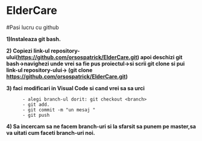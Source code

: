 # ElderCare 


#Pasi lucru cu github

**1)Instaleaza git bash.**

**2) Copiezi link-ul repository-ului(https://github.com/orsospatrick/ElderCare.git) apoi deschizi git bash->navighezi unde vrei sa fie pus proiectul->si scrii git clone si pui link-ul repository-ului->
(git clone https://github.com/orsospatrick/ElderCare.git)**

**3) faci modificari in Visual Code si cand vrei sa sa urci**

          - alegi branch-ul dorit: git checkout <branch>
          - git add.
          - git commit -m "un mesaj "
          - git push
          
**4) Sa incercam sa ne facem branch-uri si la sfarsit sa punem pe master,sa va uitati cum faceti branch-uri noi.**

